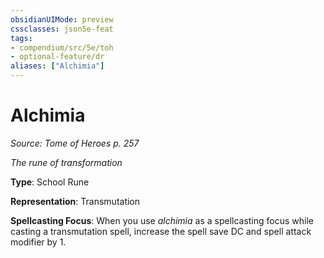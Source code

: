 ```yaml
---
obsidianUIMode: preview
cssclasses: json5e-feat
tags:
- compendium/src/5e/toh
- optional-feature/dr
aliases: ["Alchimia"]
---
```

# Alchimia
*Source: Tome of Heroes p. 257*  

*The rune of transformation*

**Type**: School Rune

**Representation**: Transmutation

**Spellcasting Focus**: When you use *alchimia* as a spellcasting focus while casting a transmutation spell, increase the spell save DC and spell attack modifier by 1.